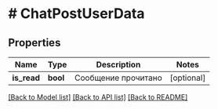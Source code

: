 # # ChatPostUserData

## Properties

Name | Type | Description | Notes
------------ | ------------- | ------------- | -------------
**is_read** | **bool** | Сообщение прочитано | [optional]

[[Back to Model list]](../../README.md#models) [[Back to API list]](../../README.md#endpoints) [[Back to README]](../../README.md)
